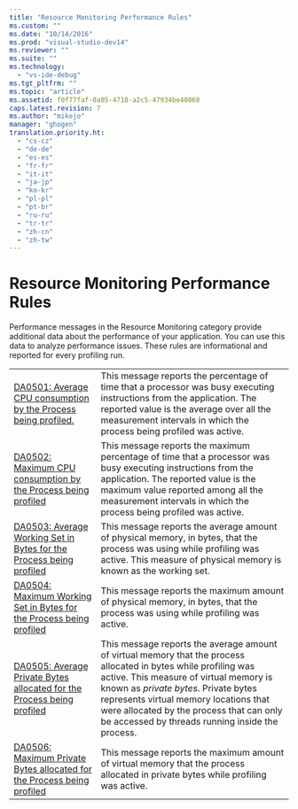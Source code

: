 ```yaml
---
title: "Resource Monitoring Performance Rules"
ms.custom: ""
ms.date: "10/14/2016"
ms.prod: "visual-studio-dev14"
ms.reviewer: ""
ms.suite: ""
ms.technology: 
  - "vs-ide-debug"
ms.tgt_pltfrm: ""
ms.topic: "article"
ms.assetid: f0f77faf-0a05-4718-a2c5-47934be40868
caps.latest.revision: 7
ms.author: "mikejo"
manager: "ghogen"
translation.priority.ht: 
  - "cs-cz"
  - "de-de"
  - "es-es"
  - "fr-fr"
  - "it-it"
  - "ja-jp"
  - "ko-kr"
  - "pl-pl"
  - "pt-br"
  - "ru-ru"
  - "tr-tr"
  - "zh-cn"
  - "zh-tw"
---
```

# Resource Monitoring Performance Rules
Performance messages in the Resource Monitoring category provide additional data about the performance of your application. You can use this data to analyze performance issues. These rules are informational and reported for every profiling run.  
  
|||  
|-|-|  
|[DA0501: Average CPU consumption by the Process being profiled.](../profiling/da0501--average-cpu-consumption-by-the-process-being-profiled..md)|This message reports the percentage of time that a processor was busy executing instructions from the application. The reported value is the average over all the measurement intervals in which the process being profiled was active.|  
|[DA0502: Maximum CPU consumption by the Process being profiled](../profiling/da0502--maximum-cpu-consumption-by-the-process-being-profiled.md)|This message reports the maximum percentage of time that a processor was busy executing instructions from the application. The reported value is the maximum value reported among all the measurement intervals in which the process being profiled was active.|  
|[DA0503: Average Working Set in Bytes for the Process being profiled](../profiling/da0503--average-working-set-in-bytes-for-the-process-being-profiled.md)|This message reports the average amount of physical memory, in bytes, that the process was using while profiling was active. This measure of physical memory is known as the working set.|  
|[DA0504: Maximum Working Set in Bytes for the Process being profiled](../profiling/da0504--maximum-working-set-in-bytes-for-the-process-being-profiled.md)|This message reports the maximum amount of physical memory, in bytes, that the process was using while profiling was active.|  
|[DA0505: Average Private Bytes allocated for the Process being profiled](../profiling/da0505--average-private-bytes-allocated-for-the-process-being-profiled.md)|This message reports the average amount of virtual memory that the process allocated in bytes while profiling was active. This measure of virtual memory is known as *private bytes*. Private bytes represents virtual memory locations that were allocated by the process that can only be accessed by threads running inside the process.|  
|[DA0506: Maximum Private Bytes allocated for the Process being profiled](../profiling/da0506--maximum-private-bytes-allocated-for-the-process-being-profiled.md)|This message reports the maximum amount of virtual memory that the process allocated in private bytes while profiling was active.|